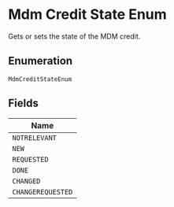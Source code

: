 
# Mdm Credit State Enum

Gets or sets the state of the MDM credit.

## Enumeration

`MdmCreditStateEnum`

## Fields

| Name |
|  --- |
| `NOTRELEVANT` |
| `NEW` |
| `REQUESTED` |
| `DONE` |
| `CHANGED` |
| `CHANGEREQUESTED` |

